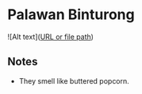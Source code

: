 # Palawan Binturong
![Alt text]([URL or file path](https://upload.wikimedia.org/wikipedia/commons/3/3e/Palawan_bearcat.jpg))
## Notes
- They smell like buttered popcorn.
